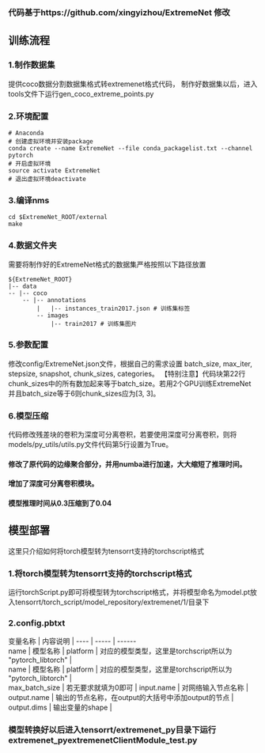 ### 代码基于https://github.com/xingyizhou/ExtremeNet 修改 
## 训练流程
### 1.制作数据集
提供coco数据分割数据集格式转extremenet格式代码，
制作好数据集以后，进入tools文件下运行gen_coco_extreme_points.py
### 2.环境配置
```
# Anaconda
# 创建虚拟环境并安装package
conda create --name ExtremeNet --file conda_packagelist.txt --channel pytorch
# 开启虚拟环境
source activate ExtremeNet
# 退出虚拟环境deactivate
```  
### 3.编译nms
```
cd $ExtremeNet_ROOT/external
make
```
### 4.数据文件夹
需要将制作好的ExtremeNet格式的数据集严格按照以下路径放置
```
${ExtremeNet_ROOT}
|-- data
-- |-- coco
    -- |-- annotations
        |   |-- instances_train2017.json # 训练集标签
        -- images
            |-- train2017 # 训练集图片
```
### 5.参数配置
修改config/ExtremeNet.json文件，根据自己的需求设置 batch_size, max_iter, stepsize, snapshot, chunk_sizes, categories。
【特别注意】代码块第22行chunk_sizes中的所有数加起来等于batch_size。若用2个GPU训练ExtremeNet并且batch_size等于6则chunk_sizes应为[3, 3]。

### 6.模型压缩
代码修改残差块的卷积为深度可分离卷积，若要使用深度可分离卷积，则将models/py_utils/utils.py文件代码第5行设置为True。

#### 修改了原代码的边缘聚合部分，并用numba进行加速，大大缩短了推理时间。
#### 增加了深度可分离卷积模块。
#### 模型推理时间从0.3压缩到了0.04

## 模型部署
这里只介绍如何将torch模型转为tensorrt支持的torchscript格式
### 1.将torch模型转为tensorrt支持的torchscript格式
运行torchScript.py即可将模型转为torchscript格式，并将模型命名为model.pt放入tensorrt/torch_script/model_repository/extremenet/1/目录下
### 2.config.pbtxt
 变量名称  | 内容说明  |
 ---- | ----- | ------  
 name  | 模型名称 | 
 platform  | 对应的模型类型，这里是torchscript所以为 "pytorch_libtorch" |  
 name  | 模型名称 | 
 platform  | 对应的模型类型，这里是torchscript所以为 "pytorch_libtorch" |  
 max_batch_size  | 若无要求就填为0即可 | 
 input.name  | 对网络输入节点名称 |  
 output.name  | 输出的节点名称，在output的大括号中添加output的节点 | 
 output.dims  | 输出变量的shape |  
 
 ### 模型转换好以后进入tensorrt/extremenet_py目录下运行extremenet_pyextremenetClientModule_test.py

